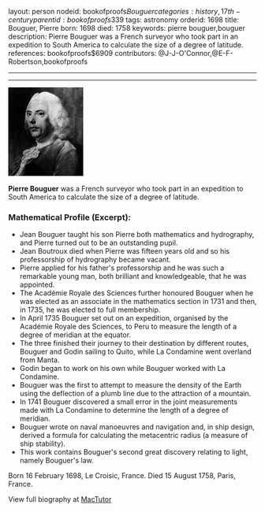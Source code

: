 layout: person
nodeid: bookofproofs$Bouguer
categories: history,17th-century
parentid: bookofproofs$339
tags: astronomy
orderid: 1698
title: Bouguer, Pierre
born: 1698
died: 1758
keywords: pierre bouguer,bouguer
description: Pierre Bouguer was a French surveyor who took part in an expedition to South America to calculate the size of a degree of latitude.
references: bookofproofs$6909
contributors: @J-J-O'Connor,@E-F-Robertson,bookofproofs

---



---

![Bouguer.jpg](https://github.com/bookofproofs/bookofproofs.github.io/blob/main/_sources/_assets/images/portraits/Bouguer.jpg?raw=true)

**Pierre Bouguer** was a French surveyor who took part in an expedition to South America to calculate the size of a degree of latitude.

### Mathematical Profile (Excerpt):
* Jean Bouguer taught his son Pierre both mathematics and hydrography, and Pierre turned out to be an outstanding pupil.
* Jean Boutroux died when Pierre was fifteen years old and so his professorship of hydrography became vacant.
* Pierre applied for his father's professorship and he was such a remarkable young man, both brilliant and knowledgeable, that he was appointed.
* The Académie Royale des Sciences further honoured Bouguer when he was elected as an associate in the mathematics section in 1731 and then, in 1735, he was elected to full membership.
* In April 1735 Bouguer set out on an expedition, organised by the Académie Royale des Sciences, to Peru to measure the length of a degree of meridian at the equator.
* The three finished their journey to their destination by different routes, Bouguer and Godin sailing to Quito, while La Condamine went overland from Manta.
* Godin began to work on his own while Bouguer worked with La Condamine.
* Bouguer was the first to attempt to measure the density of the Earth using the deflection of a plumb line due to the attraction of a mountain.
* In 1741 Bouguer discovered a small error in the joint measurements made with La Condamine to determine the length of a degree of meridian.
* Bouguer wrote on naval manoeuvres and navigation and, in ship design, derived a formula for calculating the metacentric radius (a measure of ship stability).
* This work contains Bouguer's second great discovery relating to light, namely Bouguer's law.

Born 16 February 1698, Le Croisic, France. Died 15 August 1758, Paris, France.

View full biography at [MacTutor](https://mathshistory.st-andrews.ac.uk/Biographies/Bouguer/)
